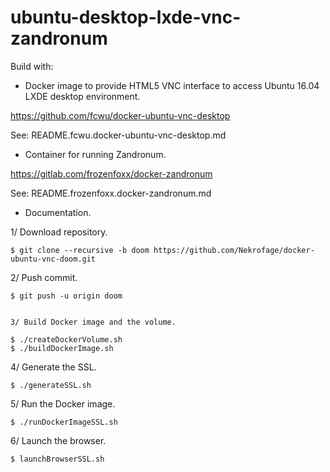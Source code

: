 ubuntu-desktop-lxde-vnc-zandronum  
=================================  
  

Build with:  
  
* Docker image to provide HTML5 VNC interface to access Ubuntu 16.04 LXDE desktop environment.  
  
https://github.com/fcwu/docker-ubuntu-vnc-desktop  

See: README.fcwu.docker-ubuntu-vnc-desktop.md

    
* Container for running Zandronum.
  
https://gitlab.com/frozenfoxx/docker-zandronum  
 
See: README.frozenfoxx.docker-zandronum.md

   
* Documentation.
  
1/ Download repository.  
  
```  
$ git clone --recursive -b doom https://github.com/Nekrofage/docker-ubuntu-vnc-doom.git  
```  
  
2/ Push commit.  

```
$ git push -u origin doom  
  

3/ Build Docker image and the volume.  

$ ./createDockerVolume.sh
$ ./buildDockerImage.sh
```

4/ Generate the SSL.  

```
$ ./generateSSL.sh
```

5/ Run the Docker image.  

```
$ ./runDockerImageSSL.sh
```

6/ Launch the browser.  

```
$ launchBrowserSSL.sh
```

